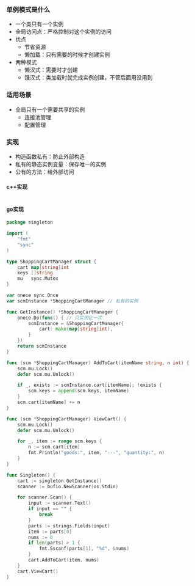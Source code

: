 ### 单例模式是什么
- 一个类只有一个实例
- 全局访问点：严格控制对这个实例的访问
- 优点
	- 节省资源
	- 懒加载：只有需要的时候才创建实例
- 两种模式
	- 懒汉式：需要时才创建
	- 饿汉式：类加载时就完成实例创建，不管后面用没用到
### 适用场景
- 全局只有一个需要共享的实例
	- 连接池管理
	- 配置管理
### 实现
- 构造函数私有：防止外部构造
- 私有的静态实例变量：保存唯一的实例
- 公有的方法：给外部访问
#### c++实现
```c++

```
#### go实现
```go
package singleton

import (
	"fmt"
	"sync"
)

type ShoppingCartManager struct {
	cart map[string]int
	keys []string
	mu   sync.Mutex
}

var onece sync.Once
var scmInstance *ShoppingCartManager // 私有的实例

func GetInstance() *ShoppingCartManager {
	onece.Do(func() { // 只实例化一次
		scmInstance = &ShoppingCartManager{
			cart: make(map[string]int),
		}
	})
	return scmInstance
}

func (scm *ShoppingCartManager) AddToCart(itemName string, n int) {
	scm.mu.Lock()
	defer scm.mu.Unlock()

	if _, exists := scmInstance.cart[itemName]; !exists {
		scm.keys = append(scm.keys, itemName)
	}
	scm.cart[itemName] += n
}

func (scm *ShoppingCartManager) ViewCart() {
	scm.mu.Lock()
	defer scm.mu.Unlock()

	for _, item := range scm.keys {
		n := scm.cart[item]
		fmt.Println("goods:", item, "---", "quantity:", n)
	}
}

func Singleton() {
	cart := singleton.GetInstance()
	scanner := bufio.NewScanner(os.Stdin)

	for scanner.Scan() {
		input := scanner.Text()
		if input == "" {
			break
		}
		parts := strings.Fields(input)
		item := parts[0]
		nums := 0
		if len(parts) > 1 {
			fmt.Sscanf(parts[1], "%d", &nums)
		}
		cart.AddToCart(item, nums)
	}
	cart.ViewCart()
}
```